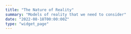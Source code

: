```yaml
---
title: "The Nature of Reality"
summary: "Models of reality that we need to consider"
date: "2022-08-18T00:00:00Z"
type: "widget_page"
---
```

